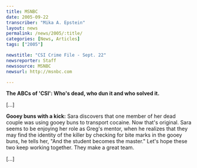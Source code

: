 ```yaml
---
title: MSNBC
date: 2005-09-22
transcriber: "Mika A. Epstein"
layout: news
permalink: /news/2005/:title/
categories: [News, Articles]
tags: ["2005"]

newstitle: "CSI Crime File - Sept. 22"
newsreporter: Staff
newssource: MSNBC
newsurl: http://msnbc.com

---
```


**The ABCs of 'CSI': Who's dead, who dun it and who solved it.**

[...]

**Gooey buns with a kick:** Sara discovers that one member of her dead couple was using gooey buns to transport cocaine. Now that's original. Sara seems to be enjoying her role as Greg's mentor, when he realizes that they may find the identity of the killer by checking for bite marks in the gooey buns, he tells her, "And the student becomes the master." Let's hope these two keep working together. They make a great team.

[...]
